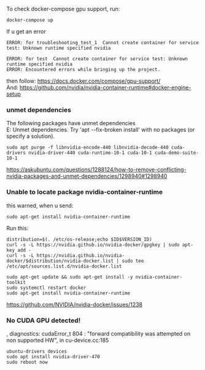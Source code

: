To check docker-compose gpu support, run:
```
docker-compose up
```
If u get an error
```
ERROR: for troubleshooting_test_1  Cannot create container for service test: Unknown runtime specified nvidia

ERROR: for test  Cannot create container for service test: Unknown runtime specified nvidia
ERROR: Encountered errors while bringing up the project.
```
then follow: https://docs.docker.com/compose/gpu-support/   
And: https://github.com/nvidia/nvidia-container-runtime#docker-engine-setup   
   
### unmet dependencies
The following packages have unmet dependencies   
E: Unmet dependencies. Try 'apt --fix-broken install' with no packages (or specify a solution).   
```
sudo apt purge -f libnvidia-encode-440 libnvidia-decode-440 cuda-drivers nvidia-driver-440 cuda-runtime-10-1 cuda-10-1 cuda-demo-suite-10-1
```
https://askubuntu.com/questions/1288124/how-to-remove-conflicting-nvidia-packages-and-unmet-dependencies/1298940#1298940

### Unable to locate package nvidia-container-runtime
this warned, when u send:
```
sudo apt-get install nvidia-container-runtime
```
Run this:
```
distribution=$(. /etc/os-release;echo $ID$VERSION_ID)
curl -s -L https://nvidia.github.io/nvidia-docker/gpgkey | sudo apt-key add -
curl -s -L https://nvidia.github.io/nvidia-docker/$distribution/nvidia-docker.list | sudo tee /etc/apt/sources.list.d/nvidia-docker.list

sudo apt-get update && sudo apt-get install -y nvidia-container-toolkit
sudo systemctl restart docker
sudo apt-get install nvidia-container-runtime
```
https://github.com/NVIDIA/nvidia-docker/issues/1238

### No CUDA GPU detected!
, diagnostics: cudaError_t 804 : "forward compatibility was attempted on non supported HW", in cu-device.cc:185
```
ubuntu-drivers devices
sudo apt install nvidia-driver-470
sudo reboot now
```


